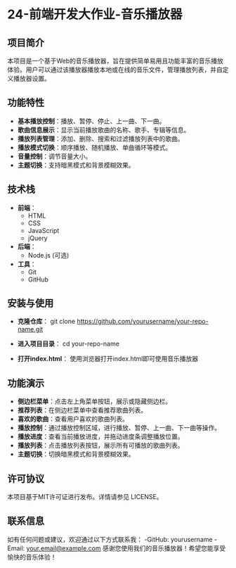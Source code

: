 # 24-前端开发大作业-音乐播放器

## 项目简介
本项目是一个基于Web的音乐播放器，旨在提供简单易用且功能丰富的音乐播放体验。用户可以通过该播放器播放本地或在线的音乐文件，管理播放列表，并自定义播放器设置。

## 功能特性
- **基本播放控制**：播放、暂停、停止、上一曲、下一曲。
- **歌曲信息展示**：显示当前播放歌曲的名称、歌手、专辑等信息。
- **播放列表管理**：添加、删除、搜索和过滤播放列表中的歌曲。
- **播放模式切换**：顺序播放、随机播放、单曲循环等模式。
- **音量控制**：调节音量大小。
- **主题切换**：支持暗黑模式和背景模糊效果。

## 技术栈
- **前端**：
  - HTML
  - CSS
  - JavaScript
  - jQuery
- **后端**：
  - Node.js (可选)
- **工具**：
  - Git
  - GitHub

## 安装与使用

- **克隆仓库**：
   git clone https://github.com/yourusername/your-repo-name.git
   
- **进入项目目录**：
   cd your-repo-name
   
- **打开index.html**：
   使用浏览器打开index.html即可使用音乐播放器

## 功能演示
- **侧边栏菜单**：点击左上角菜单按钮，展示或隐藏侧边栏。
- **推荐列表**：在侧边栏菜单中查看推荐歌曲列表。
- **喜欢的歌曲**：查看用户喜欢的歌曲列表。
- **播放控制**：通过播放控制区域，进行播放、暂停、上一曲、下一曲等操作。
- **播放进度**：查看当前播放进度，并拖动进度条调整播放位置。
- **播放列表**：点击播放列表按钮，展示所有可播放的歌曲列表。
- **主题切换**：切换暗黑模式和背景模糊效果。

## 许可协议
本项目基于MIT许可证进行发布。详情请参见 LICENSE。

## 联系信息
如有任何问题或建议，欢迎通过以下方式联系我：
-GitHub: yourusername
-Email: your.email@example.com
感谢您使用我们的音乐播放器！希望您能享受愉快的音乐体验！
